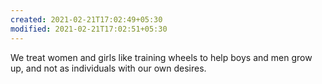 ```yaml
---
created: 2021-02-21T17:02:49+05:30
modified: 2021-02-21T17:02:51+05:30
---
```


We treat women and girls like training wheels to help boys and men grow up, and not as individuals with our own desires.